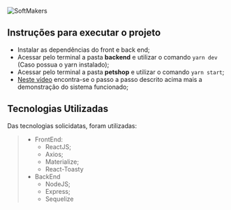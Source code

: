 ![SoftMakers](https://www.softmakers.com.br/assets/img/logotipo14xxhdpi.png)

## Instruções para executar o projeto
- Instalar as dependências do front e back end;
- Acessar pelo terminal a pasta **backend** e utilizar o comando `yarn dev` (Caso possua o yarn instalado);
- Acessar pelo terminal a pasta **petshop** e utilizar o comando `yarn start`;
- [Neste vídeo]() encontra-se o passo a passo descrito acima mais a demonstração do sistema funcionado;


## Tecnologias Utilizadas
Das tecnologias solicidatas, foram utilizadas:
> - FrontEnd:
>    - ReactJS;
>    - Axios;
>    - Materialize;
>    - React-Toasty
> - BackEnd
>    - NodeJS;
>    - Express;
>    - Sequelize
